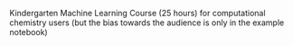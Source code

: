 Kindergarten Machine Learning Course (25 hours) for computational chemistry users
(but the bias towards the audience is only in the example notebook)
